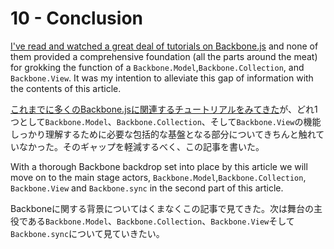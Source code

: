 # 10 - Conclusion

[I've read and watched a great deal of tutorials on Backbone.js](http://readlists.com/f1c7b9ca/) and none of them provided a comprehensive foundation (all the parts around the meat) for grokking the function of a `Backbone.Model`,`Backbone.Collection`, and `Backbone.View`. It was my intention to alleviate this gap of information with the contents of this article.

[これまでに多くのBackbone.jsに関連するチュートリアルをみてきた](http://readlists.com/f1c7b9ca/)が、どれ1つとして`Backbone.Model`、`Backbone.Collection`、そして`Backbone.View`の機能しっかり理解するために必要な包括的な基盤となる部分についてきちんと触れていなかった。そのギャップを軽減するべく、この記事を書いた。

With a thorough Backbone backdrop set into place by this article we will move on to the main stage actors, `Backbone.Model`,`Backbone.Collection`, `Backbone.View` and `Backbone.sync` in the second part of this article.

Backboneに関する背景についてはくまなくこの記事で見てきた。次は舞台の主役である`Backbone.Model`、`Backbone.Collection`、`Backbone.View`そして`Backbone.sync`について見ていきたい。
